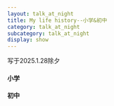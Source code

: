 ```yaml
---
layout: talk_at_night
title: My life history--小学&初中
category: talk_at_night
subcategory: talk_at_night
display: show
---
```


<!-- more -->

写于2025.1.28除夕

#### 小学


#### 初中

